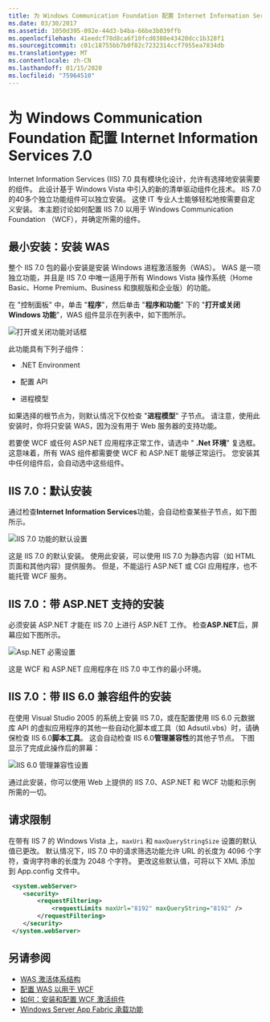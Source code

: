 ```yaml
---
title: 为 Windows Communication Foundation 配置 Internet Information Services 7.0
ms.date: 03/30/2017
ms.assetid: 1050d395-092e-44d3-b4ba-66be3b039ffb
ms.openlocfilehash: 41eedcf78d8ca6f10fcd0380e43420dcc1b328f1
ms.sourcegitcommit: c01c18755bb7b0f82c7232314ccf7955ea7834db
ms.translationtype: MT
ms.contentlocale: zh-CN
ms.lasthandoff: 01/15/2020
ms.locfileid: "75964510"
---
```

# <a name="configuring-internet-information-services-70-for-windows-communication-foundation"></a>为 Windows Communication Foundation 配置 Internet Information Services 7.0

Internet Information Services (IIS) 7.0 具有模块化设计，允许有选择地安装需要的组件。 此设计基于 Windows Vista 中引入的新的清单驱动组件化技术。 IIS 7.0 的40多个独立功能组件可以独立安装。 这使 IT 专业人士能够轻松地按需要自定义安装。 本主题讨论如何配置 IIS 7.0 以用于 Windows Communication Foundation （WCF），并确定所需的组件。

## <a name="minimal-installation-installing-was"></a>最小安装：安装 WAS
 整个 IIS 7.0 包的最小安装是安装 Windows 进程激活服务（WAS）。 WAS 是一项独立功能，并且是 IIS 7.0 中唯一适用于所有 Windows Vista 操作系统（Home Basic、Home Premium、Business 和旗舰版和企业版）的功能。

 在 "控制面板" 中，单击 "**程序**"，然后单击 "**程序和功能**" 下的 "**打开或关闭 Windows 功能**"，WAS 组件显示在列表中，如下图所示。

 ![打开或关闭功能对话框](../../../../docs/framework/wcf/feature-details/media/wcfc-turnfeaturesonoroffs.gif "wcfc_TurnFeaturesOnOrOffs")

 此功能具有下列子组件：

- .NET Environment

- 配置 API

- 进程模型

 如果选择的根节点为，则默认情况下仅检查 "**进程模型**" 子节点。 请注意，使用此安装时，你将只安装 WAS，因为没有用于 Web 服务器的支持功能。

 若要使 WCF 或任何 ASP.NET 应用程序正常工作，请选中 " **.Net 环境**" 复选框。 这意味着，所有 WAS 组件都需要使 WCF 和 ASP.NET 能够正常运行。 您安装其中任何组件后，会自动选中这些组件。

## <a name="iis-70-default-installation"></a>IIS 7.0：默认安装
 通过检查**Internet Information Services**功能，会自动检查某些子节点，如下图所示。

 ![IIS 7.0 功能的默认设置](../../../../docs/framework/wcf/feature-details/media/wcfc-turningfeaturesonoroff2.gif "wcfc_TurningFeaturesOnOrOff2")

 这是 IIS 7.0 的默认安装。 使用此安装，可以使用 IIS 7.0 为静态内容（如 HTML 页面和其他内容）提供服务。 但是，不能运行 ASP.NET 或 CGI 应用程序，也不能托管 WCF 服务。

## <a name="iis-70-installation-with-aspnet-support"></a>IIS 7.0：带 ASP.NET 支持的安装
 必须安装 ASP.NET 才能在 IIS 7.0 上进行 ASP.NET 工作。 检查**ASP.NET**后，屏幕应如下图所示。

 ![Asp.NET 必需设置](../../../../docs/framework/wcf/feature-details/media/wcfc-trunfeaturesonoroff3s.gif "wcfc_TrunFeaturesOnOrOFf3s")

 这是 WCF 和 ASP.NET 应用程序在 IIS 7.0 中工作的最小环境。

## <a name="iis-70-installation-with-iis-60-compatibility-components"></a>IIS 7.0：带 IIS 6.0 兼容组件的安装
 在使用 Visual Studio 2005 的系统上安装 IIS 7.0，或在配置使用 IIS 6.0 元数据库 API 的虚拟应用程序的其他一些自动化脚本或工具（如 Adsutil.vbs）时，请确保检查 IIS 6.0**脚本工具**。 这会自动检查 IIS 6.0**管理兼容性**的其他子节点。 下图显示了完成此操作后的屏幕：

 ![IIS 6.0 管理兼容性设置](../../../../docs/framework/wcf/feature-details/media/scfc-turnfeaturesonoroff5s.gif "scfc_TurnFeaturesOnOrOff5s")

 通过此安装，你可以使用 Web 上提供的 IIS 7.0、ASP.NET 和 WCF 功能和示例所需的一切。

## <a name="request-limits"></a>请求限制
 在带有 IIS 7 的 Windows Vista 上，`maxUri` 和 `maxQueryStringSize` 设置的默认值已更改。 默认情况下，IIS 7.0 中的请求筛选功能允许 URL 的长度为 4096 个字符，查询字符串的长度为 2048 个字符。 更改这些默认值，可将以下 XML 添加到 App.config 文件中。

```xml
 <system.webServer>
    <security>
        <requestFiltering>
            <requestLimits maxUrl="8192" maxQueryString="8192" />
        </requestFiltering>
    </security>
 </system.webServer>
 ```

## <a name="see-also"></a>另请参阅

- [WAS 激活体系结构](../../../../docs/framework/wcf/feature-details/was-activation-architecture.md)
- [配置 WAS 以用于 WCF](../../../../docs/framework/wcf/feature-details/configuring-the-wpa--service-for-use-with-wcf.md)
- [如何：安装和配置 WCF 激活组件](../../../../docs/framework/wcf/feature-details/how-to-install-and-configure-wcf-activation-components.md)
- [Windows Server App Fabric 承载功能](https://docs.microsoft.com/previous-versions/appfabric/ee677189(v=azure.10))

